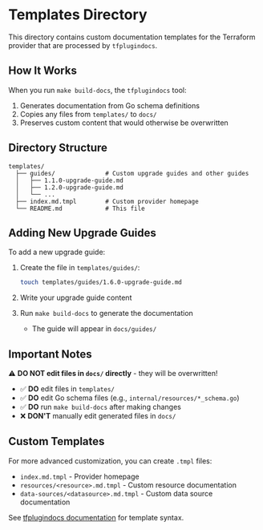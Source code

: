 # Templates Directory

This directory contains custom documentation templates for the Terraform provider that are processed by `tfplugindocs`.

## How It Works

When you run `make build-docs`, the `tfplugindocs` tool:
1. Generates documentation from Go schema definitions
2. Copies any files from `templates/` to `docs/` 
3. Preserves custom content that would otherwise be overwritten

## Directory Structure

```
templates/
  ├── guides/              # Custom upgrade guides and other guides
  │   ├── 1.1.0-upgrade-guide.md
  │   ├── 1.2.0-upgrade-guide.md
  │   └── ...
  ├── index.md.tmpl        # Custom provider homepage
  └── README.md            # This file
```

## Adding New Upgrade Guides

To add a new upgrade guide:

1. Create the file in `templates/guides/`:
   ```bash
   touch templates/guides/1.6.0-upgrade-guide.md
   ```

2. Write your upgrade guide content

3. Run `make build-docs` to generate the documentation
   - The guide will appear in `docs/guides/`

## Important Notes

⚠️ **DO NOT edit files in `docs/` directly** - they will be overwritten!

- ✅ **DO** edit files in `templates/` 
- ✅ **DO** edit Go schema files (e.g., `internal/resources/*_schema.go`)
- ✅ **DO** run `make build-docs` after making changes
- ❌ **DON'T** manually edit generated files in `docs/`

## Custom Templates

For more advanced customization, you can create `.tmpl` files:
- `index.md.tmpl` - Provider homepage
- `resources/<resource>.md.tmpl` - Custom resource documentation
- `data-sources/<datasource>.md.tmpl` - Custom data source documentation

See [tfplugindocs documentation](https://github.com/hashicorp/terraform-plugin-docs) for template syntax.

